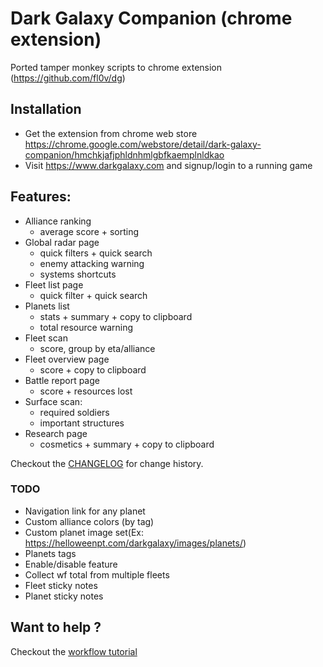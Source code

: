 # Dark Galaxy Companion (chrome extension)

Ported tamper monkey scripts to chrome extension (https://github.com/fl0v/dg)

## Installation
- Get the extension from chrome web store https://chrome.google.com/webstore/detail/dark-galaxy-companion/hmchkjafjphldnhmlgbfkaemplnldkao
- Visit https://www.darkgalaxy.com and signup/login to a running game

## Features:
- Alliance ranking
  - average score + sorting
- Global radar page
  - quick filters + quick search
  - enemy attacking warning
  - systems shortcuts
- Fleet list page
  - quick filter + quick search
- Planets list
  - stats + summary + copy to clipboard
  - total resource warning
- Fleet scan
  - score, group by eta/alliance
- Fleet overview page
  - score + copy to clipboard
- Battle report page
  - score + resources lost
- Surface scan:
  - required soldiers
  - important structures
- Research page
  - cosmetics + summary + copy to clipboard

Checkout the [CHANGELOG](CHANGELOG.md) for change history.
  
### TODO  
- Navigation link for any planet
- Custom alliance colors (by tag)
- Custom planet image set(Ex:  https://helloweenpt.com/darkgalaxy/images/planets/)
- Planets tags
- Enable/disable feature
- Collect wf total from multiple fleets
- Fleet sticky notes
- Planet sticky notes

## Want to help ?
Checkout the [workflow tutorial](workflow.md)
